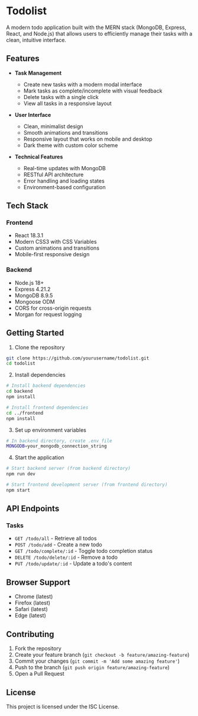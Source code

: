 # Todolist

A modern todo application built with the MERN stack (MongoDB, Express, React, and Node.js) that allows users to efficiently manage their tasks with a clean, intuitive interface.

## Features

* **Task Management**
  * Create new tasks with a modern modal interface
  * Mark tasks as complete/incomplete with visual feedback
  * Delete tasks with a single click
  * View all tasks in a responsive layout

* **User Interface**
  * Clean, minimalist design
  * Smooth animations and transitions
  * Responsive layout that works on mobile and desktop
  * Dark theme with custom color scheme

* **Technical Features**
  * Real-time updates with MongoDB
  * RESTful API architecture
  * Error handling and loading states
  * Environment-based configuration

## Tech Stack

### Frontend
* React 18.3.1
* Modern CSS3 with CSS Variables
* Custom animations and transitions
* Mobile-first responsive design

### Backend
* Node.js 18+
* Express 4.21.2
* MongoDB 8.9.5
* Mongoose ODM
* CORS for cross-origin requests
* Morgan for request logging

## Getting Started

1. Clone the repository
```bash
git clone https://github.com/yourusername/todolist.git
cd todolist
```

2. Install dependencies
```bash
# Install backend dependencies
cd backend
npm install

# Install frontend dependencies
cd ../frontend
npm install
```

3. Set up environment variables
```bash
# In backend directory, create .env file
MONGODB=your_mongodb_connection_string
```

4. Start the application
```bash
# Start backend server (from backend directory)
npm run dev

# Start frontend development server (from frontend directory)
npm start
```

## API Endpoints

### Tasks
* `GET /todo/all` - Retrieve all todos
* `POST /todo/add` - Create a new todo
* `GET /todo/complete/:id` - Toggle todo completion status
* `DELETE /todo/delete/:id` - Remove a todo
* `PUT /todo/update/:id` - Update a todo's content

## Browser Support

* Chrome (latest)
* Firefox (latest)
* Safari (latest)
* Edge (latest)

## Contributing

1. Fork the repository
2. Create your feature branch (`git checkout -b feature/amazing-feature`)
3. Commit your changes (`git commit -m 'Add some amazing feature'`)
4. Push to the branch (`git push origin feature/amazing-feature`)
5. Open a Pull Request

## License

This project is licensed under the ISC License.